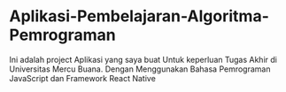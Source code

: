 # Aplikasi-Pembelajaran-Algoritma-Pemrograman
Ini adalah project Aplikasi yang saya buat Untuk keperluan Tugas Akhir di Universitas Mercu Buana. Dengan Menggunakan Bahasa Pemrograman JavaScript dan Framework React Native

